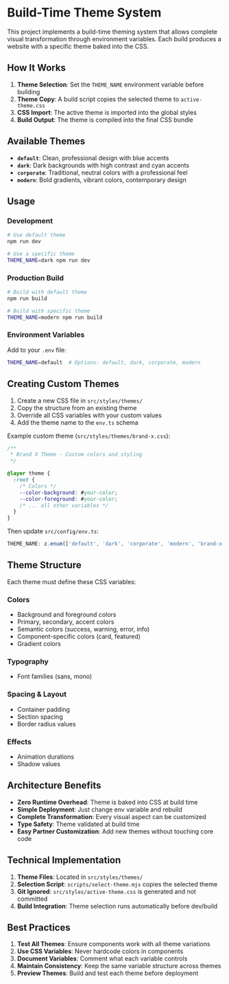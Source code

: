 # Build-Time Theme System

This project implements a build-time theming system that allows complete visual transformation through environment variables. Each build produces a website with a specific theme baked into the CSS.

## How It Works

1. **Theme Selection**: Set the `THEME_NAME` environment variable before building
2. **Theme Copy**: A build script copies the selected theme to `active-theme.css`
3. **CSS Import**: The active theme is imported into the global styles
4. **Build Output**: The theme is compiled into the final CSS bundle

## Available Themes

- **`default`**: Clean, professional design with blue accents
- **`dark`**: Dark backgrounds with high contrast and cyan accents
- **`corporate`**: Traditional, neutral colors with a professional feel
- **`modern`**: Bold gradients, vibrant colors, contemporary design

## Usage

### Development

```bash
# Use default theme
npm run dev

# Use a specific theme
THEME_NAME=dark npm run dev
```

### Production Build

```bash
# Build with default theme
npm run build

# Build with specific theme
THEME_NAME=modern npm run build
```

### Environment Variables

Add to your `.env` file:

```bash
THEME_NAME=default  # Options: default, dark, corporate, modern
```

## Creating Custom Themes

1. Create a new CSS file in `src/styles/themes/`
2. Copy the structure from an existing theme
3. Override all CSS variables with your custom values
4. Add the theme name to the `env.ts` schema

Example custom theme (`src/styles/themes/brand-x.css`):

```css
/**
 * Brand X Theme - Custom colors and styling
 */

@layer theme {
  :root {
    /* Colors */
    --color-background: #your-color;
    --color-foreground: #your-color;
    /* ... all other variables */
  }
}
```

Then update `src/config/env.ts`:

```typescript
THEME_NAME: z.enum(['default', 'dark', 'corporate', 'modern', 'brand-x']).default('default'),
```

## Theme Structure

Each theme must define these CSS variables:

### Colors

- Background and foreground colors
- Primary, secondary, accent colors
- Semantic colors (success, warning, error, info)
- Component-specific colors (card, featured)
- Gradient colors

### Typography

- Font families (sans, mono)

### Spacing & Layout

- Container padding
- Section spacing
- Border radius values

### Effects

- Animation durations
- Shadow values

## Architecture Benefits

- **Zero Runtime Overhead**: Theme is baked into CSS at build time
- **Simple Deployment**: Just change env variable and rebuild
- **Complete Transformation**: Every visual aspect can be customized
- **Type Safety**: Theme validated at build time
- **Easy Partner Customization**: Add new themes without touching core code

## Technical Implementation

1. **Theme Files**: Located in `src/styles/themes/`
2. **Selection Script**: `scripts/select-theme.mjs` copies the selected theme
3. **Git Ignored**: `src/styles/active-theme.css` is generated and not committed
4. **Build Integration**: Theme selection runs automatically before dev/build

## Best Practices

1. **Test All Themes**: Ensure components work with all theme variations
2. **Use CSS Variables**: Never hardcode colors in components
3. **Document Variables**: Comment what each variable controls
4. **Maintain Consistency**: Keep the same variable structure across themes
5. **Preview Themes**: Build and test each theme before deployment
